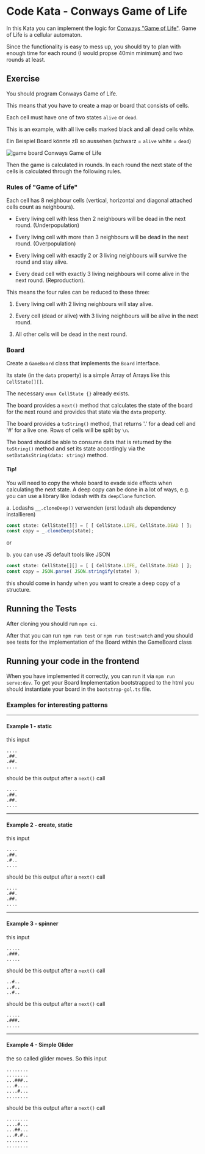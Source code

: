 # Code Kata - Conways Game of Life

In this Kata you can implement the logic for [Conways "Game of Life"](https://en.wikipedia.org/wiki/Conway%27s_Game_of_Life). Game of Life is a cellular automaton.

Since the functionality is easy to mess up, you should try to plan with  enough time for each round (I would propse 40min minimum) and two rounds at least.

## Exercise

You should program Conways Game of Life.

This means that you have to create a map or board that consists of cells.

Each cell must have one of two states `alive` or `dead`.

This is an example, with all live cells marked black and all dead cells white.

Ein Beispiel Board könnte zB so aussehen (schwarz = `alive` white = `dead`)

![game board Conways Game of Life](https://upload.wikimedia.org/wikipedia/commons/thumb/e/e0/Game_of_life_glider_gun.svg/610px-Game_of_life_glider_gun.svg.png)

Then the game is calculated in rounds. In each round the next state of the cells is calculated through the following rules.

### Rules of "Game of Life"

Each cell has 8 neighbour cells (vertical, horizontal and diagonal attached cells count as neighbours).

- Every living cell with less then 2 neighbours will be dead in the next round. (Underpopulation)

- Every living cell with more than 3 neighbours will be dead in the next round. (Overpopulation)

- Every living cell with exactly 2 or 3 living neighbours will survive the round and stay alive.

- Every dead cell with exactly 3 living neighbours will come alive in the next round. (Reproduction).

This means the four rules can be reduced to these three:

1. Every living cell with 2 living neighbours will stay alive.

1. Every cell (dead or alive) with 3 living neighbours will be alive in the next round.

1. All other cells will be dead in the next round.

### Board

Create a `GameBoard` class that implements the `Board` interface.

Its state (in the `data` property) is a simple Array of Arrays like this `CellState[][]`.

The necessary `enum CellState {}` already exists.

The board provides a `next()` method that calculates the state of the board for the next round and provides that state via the `data` property.

The board provides a `toString()` method, that returns '.' for a dead cell and '#' for a live one. Rows of cells will be split by `\n`.

The board should be able to consume data that is returned by the `toString()` method and set its state accordingly via the `setDataAsString(data: string)` method.

#### Tip!

You will need to copy the whole board to evade side effects when calculating the next state. A deep copy can be done in a lot of ways,
e.g. you can use a library like lodash with its `deepClone` function.

a. Lodashs `__.cloneDeep()` verwenden (erst lodash als dependency installieren)
  ```typescript
  const state: CellState[][] = [ [ CellState.LIFE, CellState.DEAD ] ];
  const copy = _.cloneDeep(state);
  ```
  or

b. you can use JS default tools like JSON
  ```typescript
  const state: CellState[][] = [ [ CellState.LIFE, CellState.DEAD ] ];
  const copy = JSON.parse( JSON.stringify(state) );
  ```

this should come in handy when you want to create a deep copy of a structure.

## Running the Tests

After cloning you should run `npm ci`.

After that you can run `npm run test` or `npm run test:watch` and you should see tests for the implementation of the Board within the GameBoard class

## Running your  code in the frontend

When you have implemented it correctly, you can run it via `npm run serve:dev`. To get your Board Implementation bootstrapped to the html you should instantiate your board in the `bootstrap-gol.ts` file.

### Examples for interesting patterns

-----
#### Example 1 - static

this input
```
....
.##.
.##.
....
```
should be this output after a `next()` call
```
....
.##.
.##.
....
```

-----
#### Example 2 - create, static

this input
```
....
.##.
.#..
....
```
should be this output after a `next()` call
```
....
.##.
.##.
....
```

-----
#### Example 3 - spinner

this input
```
.....
.###.
.....
```
should be this output after a `next()` call
```
..#..
..#..
..#..
```
should be this output after a `next()` call
```
.....
.###.
.....
```
-----
#### Example 4 - Simple Glider

the so called glider moves. So this input

```
........
........
...###..
...#....
....#...
........
```
should be this output after a `next()` call

```
........
....#...
...##...
...#.#..
........
........
```
